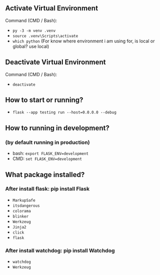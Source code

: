 ## Activate Virtual Environment

Command (CMD / Bash):

- `py -3 -m venv .venv`
- `source .venv\Scripts\activate`
- `which python` (For know where environment i am using for, is local or global? use local)

## Deactivate Virtual Environment

Command (CMD / Bash):

- `deactivate`

## How to start or running?

- `flask --app testing run --host=0.0.0.0 --debug`

## How to running in development?

### (by default running in production)

- bash: `export FLASK_ENV=development`
- CMD: `set FLASK_ENV=development`

## What package installed?

### After install flask: pip install Flask

- `MarkupSafe`
- `itsdangerous`
- `colorama`
- `blinker`
- `Werkzeug`
- `Jinja2`
- `click`
- `flask`

### After install watchdog: pip install Watchdog

- `watchdog`
- `Werkzeug`
